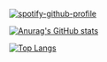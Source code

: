 <div id="header" align="center">
  <img src="https://komarev.com/ghpvc/?username=t1coz&style=flat-square&color=blue" alt=""/>
</div>

  [![spotify-github-profile](https://spotify-github-profile.vercel.app/api/view?uid=31vwwsti42pa2bupujqmnjme5sci&cover_image=true&theme=novatorem&show_offline=true&background_color=121212&interchange=true&bar_color=ff0000&bar_color_cover=true)](https://github.com/kittinan/spotify-github-profile)


[![Anurag's GitHub stats](https://github-readme-stats.vercel.app/api?username=t1coz&show_icons=true&theme=radical)](https://github.com/t1coz)

[![Top Langs](https://github-readme-stats.vercel.app/api/top-langs/?username=t1coz&theme=dark&layout=compact)](https://github.com/t1coz)

